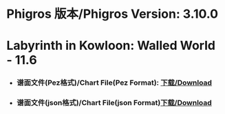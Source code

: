 
# Phigros 版本/Phigros Version:  3.10.0

# __Labyrinth in Kowloon: Walled World - 11.6__

- ### __谱面文件(Pez格式)/Chart File(Pez Format):  [下载/Download](https://github.com/Po6647A/PAR/releases/download/3.10.0/0)__

- ### __谱面文件(json格式)/Chart File(json Format)[下载/Download](https://github.com/Po6647A/PAR/releases/download/3.10.0/744.json)__

